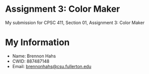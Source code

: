 # Assignment 3: Color Maker

My submission for CPSC 411, Section 01, Assignment 3: Color Maker

# My Information

* Name: Brennon Hahs
* CWID: 887487148
* Email: brennonhahs@csu.fullerton.edu
